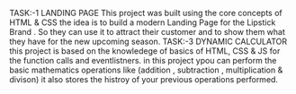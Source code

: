 TASK:-1 LANDING PAGE
This project was built using the core concepts of HTML & CSS 
the idea is to build a modern Landing Page for the Lipstick Brand . So they can use it to attract their customer and to show them what they have for the new upcoming season.
TASK:-3 DYNAMIC CALCULATOR
this project is based on the knowledege of basics of HTML, CSS & JS for the function calls and eventlistners. in this project ypou can perform the basic mathematics operations like (addition , subtraction , multiplication & divison) it also stores the histroy of your previous operations performed.
